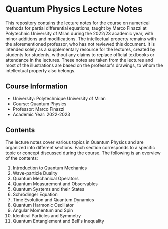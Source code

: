 # Quantum Physics Lecture Notes

This repository contains the lecture notes for the course on numerical methods for partial differential equations, taught by Marco Finazzi at Polytechnic University of Milan during the 2022/23 academic year, with minor additions and modifications.
The intellectual property remains with the aforementioned professor, who has not reviewed this document. It is intended solely as a supplementary resource for the lectures, created by students for students, without any claims to replace official textbooks or attendance in the lectures. These notes are taken from the lectures and most of the illustrations are based on the professor's drawings, to whom the intellectual property also belongs. 

## Course Information

- University: Polytechnique University of Milan
- Course: Quantum Physics
- Professor: Marco Finazzi
- Academic Year: 2022-2023

## Contents

The lecture notes cover various topics in Quantum Physics and are organized into different sections. Each section corresponds to a specific topic or concept discussed during the course. The following is an overview of the contents:

1. Introduction to Quantum Mechanics
2. Wave-particle Duality
4. Quantum Mechanical Operators
5. Quantum Measurement and Observables
6. Quantum Systems and their States
7.  Schrödinger Equation
8. Time Evolution and Quantum Dynamics
9.  Quantum Harmonic Oscillator
10. Angular Momentum and Spin
11. Identical Particles and Symmetry
12. Quantum Entanglement and Bell's Inequality
